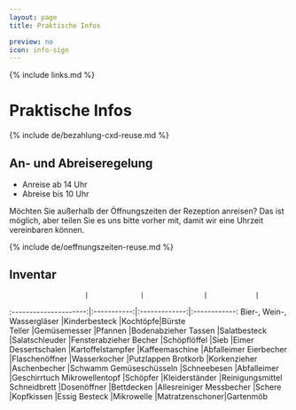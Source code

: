 ```yaml
---
layout: page
title: Praktische Infos

preview: no
icon: info-sign
---
```


{% include links.md %}

# Praktische Infos

{% include de/bezahlung-cxd-reuse.md %}

## An- und Abreiseregelung
- Anreise ab 14 Uhr 
- Abreise bis 10 Uhr

Möchten Sie außerhalb der Öffnungszeiten der Rezeption anreisen? Das ist möglich, aber teilen Sie es uns bitte vorher mit, damit wir eine Uhrzeit vereinbaren können.

{% include de/oeffnungszeiten-reuse.md %}

## Inventar

                       |             |               |            |  
:---------------------:|:-----------:|:-------------:|:------------:
Bier-, Wein-, Wassergläser  |Kinderbesteck |Kochtöpfe|Bürste                              
Teller                 |Gemüsemesser |Pfannen        |Bodenabzieher
Tassen                 |Salatbesteck |Salatschleuder |Fensterabzieher
Becher                 |Schöpflöffel |Sieb           |Eimer
Dessertschalen         |Kartoffelstampfer |Kaffeemaschine  |Abfalleimer
Eierbecher             |Flaschenöffner |Wasserkocher  |Putzlappen
Brotkorb               |Korkenzieher |Aschenbecher   |Schwamm
Gemüseschüsseln        |Schneebesen  |Abfalleimer    |Geschirrtuch
Mikrowellentopf        |Schöpfer     |Kleiderständer |Reinigungsmittel
Schneidbrett           |Dosenöffner  |Bettdecken     |Allesreiniger
Messbecher             |Schere       |Kopfkissen     |Essig
Besteck                |Mikrowelle   |Matratzenschoner|Gartenmöb
